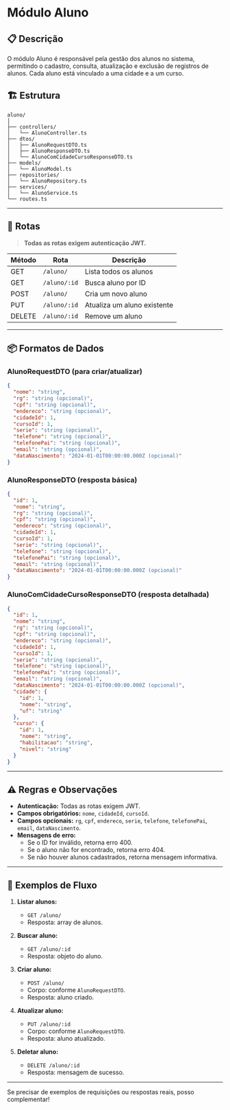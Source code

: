 # Módulo Aluno

## 📋 Descrição

O módulo Aluno é responsável pela gestão dos alunos no sistema, permitindo o cadastro, consulta, atualização e exclusão de registros de alunos. Cada aluno está vinculado a uma cidade e a um curso.

## 🏗️ Estrutura

```
aluno/
│
├── controllers/
│   └── AlunoController.ts
├── dtos/
│   ├── AlunoRequestDTO.ts
│   ├── AlunoResponseDTO.ts
│   └── AlunoComCidadeCursoResponseDTO.ts
├── models/
│   └── AlunoModel.ts
├── repositories/
│   └── AlunoRepository.ts
├── services/
│   └── AlunoService.ts
└── routes.ts
```

---

## 🚦 Rotas

> **Todas as rotas exigem autenticação JWT.**

| Método | Rota         | Descrição                        |
|--------|--------------|----------------------------------|
| GET    | `/aluno/`    | Lista todos os alunos            |
| GET    | `/aluno/:id` | Busca aluno por ID               |
| POST   | `/aluno/`    | Cria um novo aluno               |
| PUT    | `/aluno/:id` | Atualiza um aluno existente      |
| DELETE | `/aluno/:id` | Remove um aluno                  |

---

## 📦 Formatos de Dados

### AlunoRequestDTO (para criar/atualizar)

```json
{
  "nome": "string",
  "rg": "string (opcional)",
  "cpf": "string (opcional)",
  "endereco": "string (opcional)",
  "cidadeId": 1,
  "cursoId": 1,
  "serie": "string (opcional)",
  "telefone": "string (opcional)",
  "telefonePai": "string (opcional)",
  "email": "string (opcional)",
  "dataNascimento": "2024-01-01T00:00:00.000Z (opcional)"
}
```

### AlunoResponseDTO (resposta básica)

```json
{
  "id": 1,
  "nome": "string",
  "rg": "string (opcional)",
  "cpf": "string (opcional)",
  "endereco": "string (opcional)",
  "cidadeId": 1,
  "cursoId": 1,
  "serie": "string (opcional)",
  "telefone": "string (opcional)",
  "telefonePai": "string (opcional)",
  "email": "string (opcional)",
  "dataNascimento": "2024-01-01T00:00:00.000Z (opcional)"
}
```

### AlunoComCidadeCursoResponseDTO (resposta detalhada)

```json
{
  "id": 1,
  "nome": "string",
  "rg": "string (opcional)",
  "cpf": "string (opcional)",
  "endereco": "string (opcional)",
  "cidadeId": 1,
  "cursoId": 1,
  "serie": "string (opcional)",
  "telefone": "string (opcional)",
  "telefonePai": "string (opcional)",
  "email": "string (opcional)",
  "dataNascimento": "2024-01-01T00:00:00.000Z (opcional)",
  "cidade": {
    "id": 1,
    "nome": "string",
    "uf": "string"
  },
  "curso": {
    "id": 1,
    "nome": "string",
    "habilitacao": "string",
    "nivel": "string"
  }
}
```

---

## ⚠️ Regras e Observações

- **Autenticação:** Todas as rotas exigem JWT.
- **Campos obrigatórios:** `nome`, `cidadeId`, `cursoId`.
- **Campos opcionais:** `rg`, `cpf`, `endereco`, `serie`, `telefone`, `telefonePai`, `email`, `dataNascimento`.
- **Mensagens de erro:** 
  - Se o ID for inválido, retorna erro 400.
  - Se o aluno não for encontrado, retorna erro 404.
  - Se não houver alunos cadastrados, retorna mensagem informativa.

---

## 📝 Exemplos de Fluxo

1. **Listar alunos:**  
   - `GET /aluno/`  
   - Resposta: array de alunos.

2. **Buscar aluno:**  
   - `GET /aluno/:id`  
   - Resposta: objeto do aluno.

3. **Criar aluno:**  
   - `POST /aluno/`  
   - Corpo: conforme `AlunoRequestDTO`.  
   - Resposta: aluno criado.

4. **Atualizar aluno:**  
   - `PUT /aluno/:id`  
   - Corpo: conforme `AlunoRequestDTO`.  
   - Resposta: aluno atualizado.

5. **Deletar aluno:**  
   - `DELETE /aluno/:id`  
   - Resposta: mensagem de sucesso.

---

Se precisar de exemplos de requisições ou respostas reais, posso complementar!